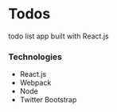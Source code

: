 <h1>Todos</h1>

<p> todo list app built with React.js</p>

<h3>Technologies</h3>

<ul>
	<li>React.js</li>
	<li>Webpack</li>
	<li>Node</li>
	<li>Twitter Bootstrap</li>
</ul>
